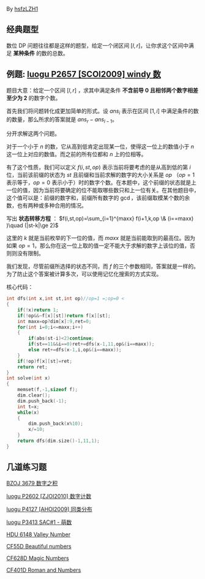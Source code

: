 By [hsfzLZH1](https://github.com/hsfzLZH1)

## 经典题型

数位 DP 问题往往都是这样的题型，给定一个闭区间 $[l,r]$，让你求这个区间中满足 **某种条件** 的数的总数。

## 例题: [luogu P2657 \[SCOI2009\] windy 数](https://www.luogu.org/problemnew/show/P2657)

题目大意：给定一个区间 $[l,r]$ ，求其中满足条件 **不含前导 $0$ 且相邻两个数字相差至少为 $2$** 的数字个数。

首先我们将问题转化成更加简单的形式。设 $ans_i$ 表示在区间 $[1,i]$ 中满足条件的数的数量，那么所求的答案就是 $ans_r-ans_{l-1}$。

分开求解这两个问题。

对于一个小于 $n$ 的数，它从高到低肯定出现某一位，使得这一位上的数值小于 $n$ 这一位上对应的数值。而之前的所有位都和 $n$ 上的位相等。

有了这个性质，我们可以定义 $f(i,st,op)$ 表示当前将要考虑的是从高到低的第 $i$ 位，当前该前缀的状态为 $st$ 且前缀和当前求解的数字的大小关系是 $op$ （$op=1$ 表示等于，$op=0$ 表示小于）时的数字个数。在本题中，这个前缀的状态就是上一位的值，因为当前将要确定的位不能取哪些数只和上一位有关。在其他题目中，这个值可以是：前缀的数字和，前缀所有数字的 $\gcd$，该前缀取模某个数的余数，也有两种或多种合用的情况。

写出 **状态转移方程** ： $f(i,st,op)=\sum_{i=1}^{maxx} f(i+1,k,op \& (i==maxx) )\quad (|st-k|\ge 2)$

这里的 $k$ 就是当前枚举的下一位的值，而 $maxx$ 就是当前能取到的最高位。因为如果 $op=1$，那么你在这一位上取的值一定不能大于求解的数字上该位的值，否则则没有限制。

我们发现，尽管前缀所选择的状态不同，而 $f$ 的三个参数相同，答案就是一样的。为了防止这个答案被计算多次，可以使用记忆化搜索的方式实现。

核心代码：

```cpp
int dfs(int x,int st,int op)//op=1 =;op=0 <
{
    if(!x)return 1;
    if(!op&&~f[x][st])return f[x][st];
    int maxx=op?dim[x]:9,ret=0;
    for(int i=0;i<=maxx;i++)
    {
        if(abs(st-i)<2)continue;
        if(st==11&&i==0)ret+=dfs(x-1,11,op&(i==maxx));
        else ret+=dfs(x-1,i,op&(i==maxx));
    }
    if(!op)f[x][st]=ret;
    return ret;
}
int solve(int x)
{
    memset(f,-1,sizeof f);
    dim.clear();
    dim.push_back(-1);
    int t=x;
    while(x)
    {
        dim.push_back(x%10);
        x/=10;
    }
    return dfs(dim.size()-1,11,1);
}
```

## 几道练习题

[BZOJ 3679 数字之积 ](https://www.lydsy.com/JudgeOnline/problem.php?id=3679)

[luogu P2602 [ZJOI2010] 数字计数 ](https://www.luogu.org/problemnew/show/P2602)

[luogu P4127 [AHOI2009] 同类分布 ](https://www.luogu.org/problemnew/show/P4127)

[luogu  P3413 SAC#1 - 萌数](https://www.luogu.org/problemnew/show/P3413)

[HDU 6148 Valley Number ](http://acm.hdu.edu.cn/showproblem.php?pid=6148)

[CF55D Beautiful numbers](http://codeforces.com/problemset/problem/55/D)

[CF628D Magic Numbers](http://codeforces.com/problemset/problem/628/D)

[CF401D Roman and Numbers](http://codeforces.com/problemset/problem/401/D)

